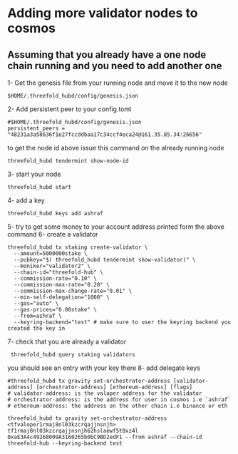 # Adding more validator nodes to cosmos
## Assuming that you already have a one node chain running and you need to add another one
1-  Get the genesis file from your running node and move it to the new node 
```
$HOME/.threefold_hubd/config/genesis.json
```
2- Add persistent peer to your config.toml

``` 
#$HOME/.threefold_hubd/config/genesis.json
persistent_peers = "48231a3a58636f1e27fccddbaa17c34ccf4eca24@161.35.85.34:26656"
```
to get the node id above issue this command on the already running node
```
threefold_hubd tendermint show-node-id
```

3- start your node
```
threefold_hubd start
```
4- add a key 
```
threefold_hubd keys add ashraf
```
5- try to get some money to your account address printed form the above command
6- create a validator 
```
threefold_hubd tx staking create-validator \
  --amount=5000000stake \
  --pubkey="$( threefold_hubd tendermint show-validator)" \
  --moniker="validator2" \
  --chain-id="threefold-hub" \
  --commission-rate="0.10" \
  --commission-max-rate="0.20" \
  --commission-max-change-rate="0.01" \
  --min-self-delegation="1000" \   
  --gas="auto" \
  --gas-prices="0.00stake" \
  --from=ashraf \
  --keyring-backend="test" # make sure to user the keyring backend you created the key in
```
7- check that you are already a validator 
```
 threefold_hubd query staking validators
```
you should see an entry with your key there
8- add delegate keys
```
#threefold_hubd tx gravity set-orchestrator-address [validator-address] [orchestrator-address] [ethereum-address] [flags]
# validator-address: is the valoper address for the validator
# orchestrator-address: is the address for user in cosmos i.e `ashraf`
# ethereum-address: the address on the other chain i.e binance or eth
```
```
threefold_hubd tx gravity set-orchestrator-address <tfvaloper1rmaj8nl03kzcrqajjnsnjh> tf1rmaj8nl03kzcrqajjnsnjh62hslaewf5t8xz4l 0xaE3A4c49268009A3160265b0bC9BD2edF1 --from ashraf --chain-id threefold-hub --keyring-backend test
```